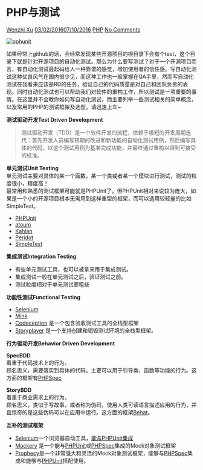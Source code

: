 # PHP与测试

  [Wenzhi Xu][0]   [03/02/201607/10/2016][1]  [PHP][2]  [No Comments][3]

[![pphunit](https://i2.wp.com/xuwenzhi.com/wp-content/uploads/2016/03/pphunit.jpg?resize=600%2C267)](https://i2.wp.com/xuwenzhi.com/wp-content/uploads/2016/03/pphunit.jpg)

如果经常上github的话，会经常发现某些开源项目的根目录下会有个test，这个目录下就是针对开源项目的自动化测试。那么为什么要写测试？对于一个开源项目而言，有自动化测试最起码给人一种靠谱的感觉，增加使用者的信任感。写自动化测试这种优良风气在国内很少见，而这种工作也一般掌握在QA手里，然而写自动化测试在我看来应该是RD的任务，验证自己的代码质量是对自己和团队负责的表现。同时自动化测试也可以帮助我们对软件的重构工作，所以测试是一项重要的事情。在这里并不会教你如何写自动化测试，而主要列举一些测试相关的简单概念，以及常用的PHP的测试框架及选型。请迅速上车~

**测试驱动开发Test Driven Development**

> 测试驱动开发（TDD）是一个软件开发的流程，依赖于极短的开发周期迭代：首先开发人员编写预期的改进和新功能的自动化测试用例，然后编写具体的代码，以这个测试用例为基准完成功能，并最终通过重构以得到可接受的标准。 

**单元测试Unit Testing**  
单元测试主要对具体的某一个函数，某一个类或者某一个模块进行测试，测试的粒度很小，精度高！  
最常用和熟悉的测试框架可能就是PHPUnit了，但PHPUnit相对来说较为庞大，如果是一个小的开源项目根本无需用到这样重型的框架，而可以选用较轻量的比如SimpleTest。

* [PHPUnit][4]
* [atoum][5]
* [Kahlan][6]
* [Peridot][7]
* [SimpleTest][8]

**集成测试Integration Testing**

* 有些单元测试工具，也可以被拿来用于集成测试。
* 集成测试一般在单元测试之后，验证测试之前。
* 测试粒度相对于单元测试要粗些

**功能性测试Functional Testing**

* [Selenium][9]
* [Mink][10]
* [Codeception][11] 是一个包含验收测试工具的全栈型框架
* [Storyplayer][12] 是一个支持创建和销毁测试环境的全栈型框架。

**行为驱动开发Behavior Driven Development**

**SpecBDD**  
着重于代码技术上的行为。  
顾名思义，需要落实到具体的代码。主要可以用于引导类、函数等功能的行为。这方面的框架有[PHPSpec][13]

**StoryBDD**  
着重于商业需求上的行为。  
顾名思义，类似于写故事，或者称为伪码，使用人类可读语言描述应用的行为，并且惊奇的是这些伪码可以在应用中运行。这方面的框架[Behat][14]。

**互补的测试框架**

* [Selenium][15]一个浏览器自动工具，[能与PHPUnit集成][16]
* [Mockery][17] 是一个能与[PHPUnit][18]或[PHPSpec][19]集成的Mock对象测试框架
* [Prophecy][20]是一个非常强大和灵活的Mock对象测试框架，能够与[PHPSpec][19]集成和能够与[PHPUnit][18]搭配使用。

[0]: http://xuwenzhi.com/author/xuwenzhi/
[1]: http://xuwenzhi.com/2016/03/02/php%e4%b8%8e%e6%b5%8b%e8%af%95/
[2]: http://xuwenzhi.com/category/php/
[3]: http://xuwenzhi.com/2016/03/02/php%e4%b8%8e%e6%b5%8b%e8%af%95/#respond
[4]: http://phpunit.de
[5]: https://github.com/atoum/atoum
[6]: https://github.com/crysalead/kahlan
[7]: http://peridot-php.github.io/
[8]: http://simpletest.org
[9]: http://seleniumhq.com
[10]: http://mink.behat.org
[11]: http://codeception.com
[12]: http://datasift.github.io/storyplayer
[13]: http://www.phpspec.net/en/latest/
[14]: http://docs.behat.org/en/v3.0/
[15]: http://seleniumhq.org/
[16]: https://github.com/giorgiosironi/phpunit-selenium/
[17]: https://github.com/padraic/mockery
[18]: http://phpunit.de/
[19]: http://www.phpspec.net/
[20]: https://github.com/phpspec/prophecy